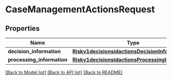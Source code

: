 # CaseManagementActionsRequest

## Properties
Name | Type | Description | Notes
------------ | ------------- | ------------- | -------------
**decision_information** | [**Riskv1decisionsidactionsDecisionInformation**](Riskv1decisionsidactionsDecisionInformation.md) |  | 
**processing_information** | [**Riskv1decisionsidactionsProcessingInformation**](Riskv1decisionsidactionsProcessingInformation.md) |  | [optional] 

[[Back to Model list]](../README.md#documentation-for-models) [[Back to API list]](../README.md#documentation-for-api-endpoints) [[Back to README]](../README.md)


